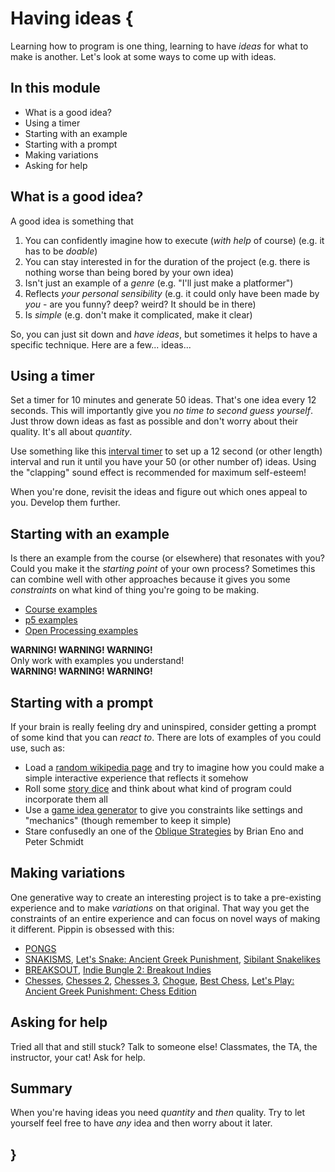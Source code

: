 # Having ideas {
   
Learning how to program is one thing, learning to have *ideas* for what to make is another. Let's look at some ways to come up with ideas.

## In this module

- What is a good idea?
- Using a timer
- Starting with an example
- Starting with a prompt
- Making variations 
- Asking for help
    
## What is a good idea?

A good idea is something that

1. You can confidently imagine how to execute (*with help* of course) (e.g. it has to be *doable*)
2. You can stay interested in for the duration of the project (e.g. there is nothing worse than being bored by your own idea)
3. Isn't just an example of a *genre* (e.g. "I'll just make a platformer")
4. Reflects *your personal sensibility* (e.g. it could only have been made by *you* - are you funny? deep? weird? It should be in there)
5. Is *simple* (e.g. don't make it complicated, make it clear)

So, you can just sit down and *have ideas*, but sometimes it helps to have a specific technique. Here are a few... ideas...

## Using a timer

Set a timer for 10 minutes and generate 50 ideas. That's one idea every 12 seconds. This will importantly give you *no time to second guess yourself*. Just throw down ideas as fast as possible and don't worry about their quality. It's all about *quantity*.

Use something like this [interval timer](https://www.online-stopwatch.com/interval-timer/) to set up a 12 second (or other length) interval and run it until you have your 50 (or other number of) ideas. Using the "clapping" sound effect is recommended for maximum self-esteem!

When you're done, revisit the ideas and figure out which ones appeal to you. Develop them further.

## Starting with an example

Is there an example from the course (or elsewhere) that resonates with you? Could you make it the *starting point* of your own process? Sometimes this can combine well with other approaches because it gives you some *constraints* on what kind of thing you're going to be making.

- [Course examples](../../examples/)
- [p5 examples](https://p5js.org/examples/)
- [Open Processing examples](https://openprocessing.org/discover)

**WARNING! WARNING! WARNING!**  
Only work with examples you understand!  
**WARNING! WARNING! WARNING!**

## Starting with a prompt

If your brain is really feeling dry and uninspired, consider getting a prompt of some kind that you can *react to*. There are lots of examples of you could use, such as:

- Load a [random wikipedia page](https://en.wikipedia.org/wiki/Special:Random) and try to imagine how you could make a simple interactive experience that reflects it somehow
- Roll some [story dice](https://davebirss.com/storydice/) and think about what kind of program could incorporate them all
- Use a [game idea generator](https://letsmakeagame.net/game-idea-generator/) to give you constraints like settings and "mechanics" (though remember to keep it simple)
- Stare confusedly an one of the [Oblique Strategies](https://stoney.sb.org/eno/oblique.html) by Brian Eno and Peter Schmidt

## Making variations

One generative way to create an interesting project is to take a pre-existing experience and to make *variations* on that original. That way you get the constraints of an entire experience and can focus on novel ways of making it different. Pippin is obsessed with this:

- [PONGS](https://pippinbarr.github.io/pongs/info/)
- [SNAKISMS](https://www.pippinbarr.com/SNAKISMS/info/), [Let's Snake: Ancient Greek Punishment](https://www.pippinbarr.com/lets-snake-ancient-greek-punishment/info/), [Sibilant Snakelikes](https://pippinbarr.github.io/sibilant-snakelikes/info/)
- [BREAKSOUT](https://pippinbarr.github.io/breaksout/info/), [Indie Bungle 2: Breakout Indies](https://pippinbarr.github.io/indie-bungle-2-breakout-indies/info/)
- [Chesses](https://pippinbarr.github.io/chesses/info/), [Chesses 2](https://pippinbarr.github.io/chesses2/info/), [Chesses 3](https://pippinbarr.github.io/chesses3/info/), [Chogue](https://pippinbarr.github.io/chogue/info/), [Best Chess](https://pippinbarr.github.io/best-chess/info/), [Let's Play: Ancient Greek Punishment: Chess Edition](https://pippinbarr.github.io/lets-play-ancient-greek-punishment-chess-edition/info/)

## Asking for help

Tried all that and still stuck? Talk to someone else! Classmates, the TA, the instructor, your cat! Ask for help.

## Summary

When you're having ideas you need *quantity* and *then* quality. Try to let yourself feel free to have *any* idea and then worry about it later. 
    
## }